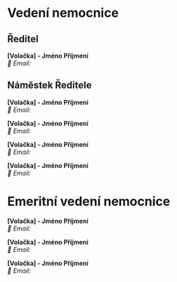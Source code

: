 # Vedení nemocnice

## Ředitel
**[Volačka] - Jméno Příjmení** <br>
*📧 Email:*

## Náměstek Ředitele
**[Volačka] - Jméno Příjmení** <br>
*📧 Email:* 

**[Volačka] - Jméno Příjmení** <br>
*📧 Email:*

**[Volačka] - Jméno Příjmení** <br>
*📧 Email:*

**[Volačka] - Jméno Příjmení** <br>
*📧 Email:* 

# Emeritní vedení nemocnice

**[Volačka] - Jméno Příjmení** <br>
*📧 Email:* 

**[Volačka] - Jméno Příjmení** <br>
*📧 Email:* 

**[Volačka] - Jméno Příjmení** <br>
*📧 Email:* 
